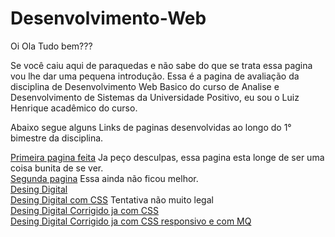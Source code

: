 
# Desenvolvimento-Web
Oi Ola Tudo bem???

Se você caiu aqui de paraquedas e não sabe do que se trata essa pagina vou lhe dar uma pequena introdução.
Essa é a pagina de avaliação da disciplina de Desenvolvimento Web Basico do curso de Analise e Desenvolvimento de Sistemas da Universidade Positivo,
eu sou o Luiz Henrique acadêmico do curso.<br>

Abaixo segue alguns Links de paginas desenvolvidas ao longo do 1° bimestre da disciplina.<br>

<a href="https://luizsai.github.io/desenvolvimento-web/aula02/index">Primeira pagina feita</a> Ja peço desculpas, essa pagina esta longe de ser uma coisa bunita de se ver.<br>
<a href="https://luizsai.github.io/desenvolvimento-web/aula03/index">Segunda pagina</a> Essa ainda não ficou melhor.<br>
<a href="https://luizsai.github.io/desenvolvimento-web/desingdigital/index.html">Desing Digital</a><br>
<a href="https://luizsai.github.io/desenvolvimento-web/desingdigitalcss/index.html">Desing Digital com CSS</a> Tentativa não muito legal<br>
<a href="https://luizsai.github.io/desenvolvimento-web/desingdigitalcss-corrigido/index.html">Desing Digital Corrigido ja com CSS</a><br>
<a href="https://luizsai.github.io/desenvolvimento-web/desingdigitalcss-responsivo-mq">Desing Digital Corrigido ja com CSS responsivo e com MQ</a><br>
<a href=""></a><br>
<a href=""></a><br>
<a href=""></a><br>
<a href=""></a><br>
